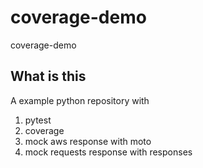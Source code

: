 # coverage-demo

coverage-demo

## What is this

A example python repository with

1. pytest
1. coverage
1. mock aws response with moto
1. mock requests response with responses 
